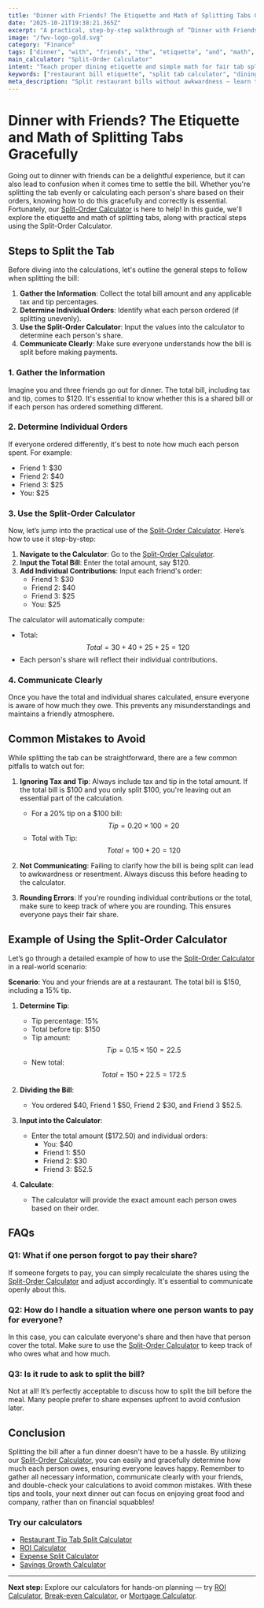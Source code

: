 ```yaml
---
title: "Dinner with Friends? The Etiquette and Math of Splitting Tabs Gracefully — Complete Guide"
date: "2025-10-21T19:38:21.365Z"
excerpt: "A practical, step-by-step walkthrough of “Dinner with Friends? The Etiquette and Math of Splitting Tabs Gracefully”."
image: "/fwv-logo-gold.svg"
category: "Finance"
tags: ["dinner", "with", "friends", "the", "etiquette", "and", "math", "splitting"]
main_calculator: "Split-Order Calculator"
intent: "Teach proper dining etiquette and simple math for fair tab splitting in groups."
keywords: ["restaurant bill etiquette", "split tab calculator", "dining with friends bill", "fair check split"]
meta_description: "Split restaurant bills without awkwardness — learn the rules of dining etiquette and use our Split-Order Calculator."
---
```


# Dinner with Friends? The Etiquette and Math of Splitting Tabs Gracefully

Going out to dinner with friends can be a delightful experience, but it can also lead to confusion when it comes time to settle the bill. Whether you're splitting the tab evenly or calculating each person's share based on their orders, knowing how to do this gracefully and correctly is essential. Fortunately, our [Split-Order Calculator](/calculators) is here to help! In this guide, we'll explore the etiquette and math of splitting tabs, along with practical steps using the Split-Order Calculator.

## Steps to Split the Tab

Before diving into the calculations, let's outline the general steps to follow when splitting the bill:

1. **Gather the Information**: Collect the total bill amount and any applicable tax and tip percentages.
2. **Determine Individual Orders**: Identify what each person ordered (if splitting unevenly).
3. **Use the Split-Order Calculator**: Input the values into the calculator to determine each person's share.
4. **Communicate Clearly**: Make sure everyone understands how the bill is split before making payments.

### 1. Gather the Information

Imagine you and three friends go out for dinner. The total bill, including tax and tip, comes to $120. It's essential to know whether this is a shared bill or if each person has ordered something different.

### 2. Determine Individual Orders

If everyone ordered differently, it's best to note how much each person spent. For example:

- Friend 1: $30
- Friend 2: $40
- Friend 3: $25
- You: $25

### 3. Use the Split-Order Calculator

Now, let’s jump into the practical use of the [Split-Order Calculator](/calculators). Here’s how to use it step-by-step:

1. **Navigate to the Calculator**: Go to the [Split-Order Calculator](/calculators).
2. **Input the Total Bill**: Enter the total amount, say $120.
3. **Add Individual Contributions**: Input each friend's order:
   - Friend 1: $30
   - Friend 2: $40
   - Friend 3: $25
   - You: $25

The calculator will automatically compute:

- Total: 
$$
Total = 30 + 40 + 25 + 25 = 120
$$
- Each person's share will reflect their individual contributions.

### 4. Communicate Clearly

Once you have the total and individual shares calculated, ensure everyone is aware of how much they owe. This prevents any misunderstandings and maintains a friendly atmosphere.

## Common Mistakes to Avoid

While splitting the tab can be straightforward, there are a few common pitfalls to watch out for:

1. **Ignoring Tax and Tip**: Always include tax and tip in the total amount. If the total bill is $100 and you only split $100, you're leaving out an essential part of the calculation.
   
   - For a 20% tip on a $100 bill:
   $$
   Tip = 0.20 \times 100 = 20
   $$
   - Total with Tip:
   $$
   Total = 100 + 20 = 120
   $$

2. **Not Communicating**: Failing to clarify how the bill is being split can lead to awkwardness or resentment. Always discuss this before heading to the calculator.

3. **Rounding Errors**: If you're rounding individual contributions or the total, make sure to keep track of where you are rounding. This ensures everyone pays their fair share.

## Example of Using the Split-Order Calculator

Let’s go through a detailed example of how to use the [Split-Order Calculator](/calculators) in a real-world scenario:

**Scenario**: You and your friends are at a restaurant. The total bill is $150, including a 15% tip.

1. **Determine Tip**:
   - Tip percentage: 15%
   - Total before tip: $150
   - Tip amount:
   $$
   Tip = 0.15 \times 150 = 22.5
   $$
   - New total:
   $$
   Total = 150 + 22.5 = 172.5
   $$

2. **Dividing the Bill**:
   - You ordered $40, Friend 1 $50, Friend 2 $30, and Friend 3 $52.5.

3. **Input into the Calculator**:
   - Enter the total amount ($172.50) and individual orders:
     - You: $40
     - Friend 1: $50
     - Friend 2: $30
     - Friend 3: $52.5

4. **Calculate**:
   - The calculator will provide the exact amount each person owes based on their order.

## FAQs

### Q1: What if one person forgot to pay their share?
If someone forgets to pay, you can simply recalculate the shares using the [Split-Order Calculator](/calculators) and adjust accordingly. It's essential to communicate openly about this.

### Q2: How do I handle a situation where one person wants to pay for everyone?
In this case, you can calculate everyone's share and then have that person cover the total. Make sure to use the [Split-Order Calculator](/calculators) to keep track of who owes what and how much.

### Q3: Is it rude to ask to split the bill?
Not at all! It’s perfectly acceptable to discuss how to split the bill before the meal. Many people prefer to share expenses upfront to avoid confusion later.

## Conclusion

Splitting the bill after a fun dinner doesn't have to be a hassle. By utilizing our [Split-Order Calculator](/calculators), you can easily and gracefully determine how much each person owes, ensuring everyone leaves happy. Remember to gather all necessary information, communicate clearly with your friends, and double-check your calculations to avoid common mistakes. With these tips and tools, your next dinner out can focus on enjoying great food and company, rather than on financial squabbles!



### Try our calculators
- [Restaurant Tip Tab Split Calculator](/calculators)
- [ROI Calculator](/calculators)
- [Expense Split Calculator](/calculators)
- [Savings Growth Calculator](/calculators)


---
**Next step:** Explore our calculators for hands-on planning — try [ROI Calculator](/calculators), [Break-even Calculator](/calculators), or [Mortgage Calculator](/calculators).


<script type="application/ld+json">
{
  "@context": "https://schema.org",
  "@type": "Article",
  "headline": "Dinner with Friends? The Etiquette and Math of Splitting Tabs Gracefully — Complete Guide",
  "description": "Split restaurant bills without awkwardness — learn the rules of dining etiquette and use our Split-Order Calculator.",
  "author": {
    "@type": "Organization",
    "name": "Foster Wealth Ventures"
  },
  "datePublished": "2025-10-21T19:37:48.285Z",
  "image": "/fwv-logo-gold.svg"
}
</script>


<script type="application/ld+json">
{ "@context":"https://schema.org", "@type":"FAQPage", "mainEntity": [] }
</script>
